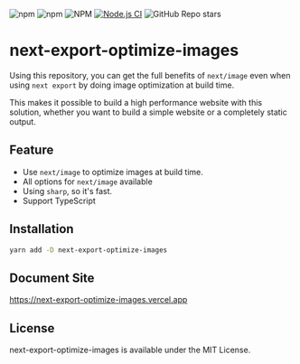 ![npm](https://img.shields.io/npm/v/next-export-optimize-images) ![npm](https://img.shields.io/npm/dt/next-export-optimize-images) ![NPM](https://img.shields.io/npm/l/next-export-optimize-images?label=License) [![Node.js CI](https://github.com/dc7290/next-export-optimize-images/actions/workflows/node.js.yml/badge.svg)](https://github.com/dc7290/next-export-optimize-images/actions/workflows/node.js.yml) ![GitHub Repo stars](https://img.shields.io/github/stars/dc7290/next-export-optimize-images?style=social)

# next-export-optimize-images

Using this repository, you can get the full benefits of `next/image` even when using `next export` by doing image optimization at build time.

This makes it possible to build a high performance website with this solution, whether you want to build a simple website or a completely static output.

## Feature

- Use `next/image` to optimize images at build time.
- All options for `next/image` available
- Using `sharp`, so it's fast.
- Support TypeScript

## Installation

```bash
yarn add -D next-export-optimize-images
```

## Document Site

https://next-export-optimize-images.vercel.app

## License

 next-export-optimize-images is available under the MIT License.
